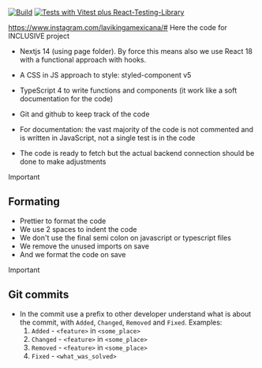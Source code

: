 [![Build](https://github.com/The-INCLUSIVE-Group-Inc/fullstack/actions/workflows/build.yml/badge.svg)](https://github.com/The-INCLUSIVE-Group-Inc/fullstack/actions/workflows/build.yml)
[![Tests with Vitest plus React-Testing-Library](https://github.com/The-INCLUSIVE-Group-Inc/fullstack/actions/workflows/tests_unit-int.yml/badge.svg)](https://github.com/The-INCLUSIVE-Group-Inc/fullstack/actions/workflows/tests_unit-int.yml)

https://www.instagram.com/lavikingamexicana/# Here the code for INCLUSIVE project



- Nextjs 14 (using page folder). By force this means also we use React 18 with a functional approach with hooks.

- A CSS in JS approach to style: styled-component v5

- TypeScript 4 to write functions and components (it work like a soft documentation for the code)

- Git and github to keep track of the code
  
- For documentation: the vast majority of the code is not commented and is written in JavaScript, not a single test is in the code

- The code is ready to fetch but the actual backend connection should be done to make adjustments


> [!IMPORTANT]
>
>## Formating
 
 - Prettier to format the code
 - We use 2 spaces to indent the code
 - We don't use the final semi colon on javascript or typescript files
 - We remove the unused imports on save
 - And we format the code on save


> [!IMPORTANT]
>
>## Git commits

 - In the commit use a prefix to other developer understand what is about the commit, with `Added`, `Changed`, `Removed` and `Fixed`. Examples:
   1.  `Added` - `<feature>` in `<some_place>`
   2.  `Changed` - `<feature>` in `<some_place>`
   3.  `Removed` - `<feature>` in `<some_place>`
   4.  `Fixed` - `<what_was_solved>`

